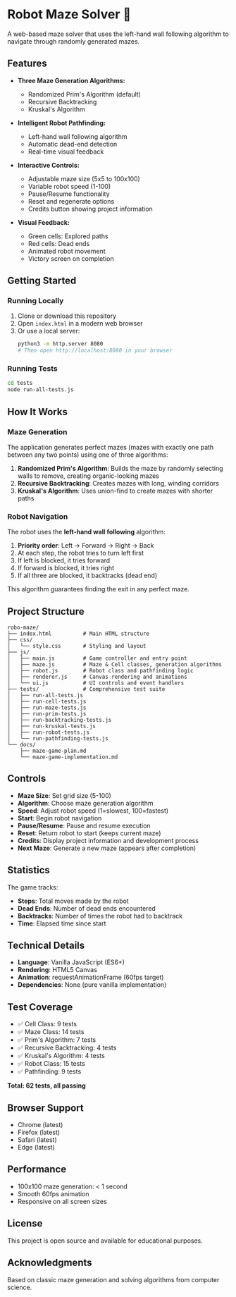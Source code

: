 # Robot Maze Solver 🤖

A web-based maze solver that uses the left-hand wall following algorithm to navigate through randomly generated mazes.

## Features

- **Three Maze Generation Algorithms:**
  - Randomized Prim's Algorithm (default)
  - Recursive Backtracking
  - Kruskal's Algorithm

- **Intelligent Robot Pathfinding:**
  - Left-hand wall following algorithm
  - Automatic dead-end detection
  - Real-time visual feedback

- **Interactive Controls:**
  - Adjustable maze size (5x5 to 100x100)
  - Variable robot speed (1-100)
  - Pause/Resume functionality
  - Reset and regenerate options
  - Credits button showing project information

- **Visual Feedback:**
  - Green cells: Explored paths
  - Red cells: Dead ends
  - Animated robot movement
  - Victory screen on completion

## Getting Started

### Running Locally

1. Clone or download this repository
2. Open `index.html` in a modern web browser
3. Or use a local server:
   ```bash
   python3 -m http.server 8080
   # Then open http://localhost:8080 in your browser
   ```

### Running Tests

```bash
cd tests
node run-all-tests.js
```

## How It Works

### Maze Generation

The application generates perfect mazes (mazes with exactly one path between any two points) using one of three algorithms:

1. **Randomized Prim's Algorithm**: Builds the maze by randomly selecting walls to remove, creating organic-looking mazes
2. **Recursive Backtracking**: Creates mazes with long, winding corridors
3. **Kruskal's Algorithm**: Uses union-find to create mazes with shorter paths

### Robot Navigation

The robot uses the **left-hand wall following** algorithm:

1. **Priority order**: Left → Forward → Right → Back
2. At each step, the robot tries to turn left first
3. If left is blocked, it tries forward
4. If forward is blocked, it tries right
5. If all three are blocked, it backtracks (dead end)

This algorithm guarantees finding the exit in any perfect maze.

## Project Structure

```
robo-maze/
├── index.html          # Main HTML structure
├── css/
│   └── style.css       # Styling and layout
├── js/
│   ├── main.js         # Game controller and entry point
│   ├── maze.js         # Maze & Cell classes, generation algorithms
│   ├── robot.js        # Robot class and pathfinding logic
│   ├── renderer.js     # Canvas rendering and animations
│   └── ui.js           # UI controls and event handlers
├── tests/              # Comprehensive test suite
│   ├── run-all-tests.js
│   ├── run-cell-tests.js
│   ├── run-maze-tests.js
│   ├── run-prim-tests.js
│   ├── run-backtracking-tests.js
│   ├── run-kruskal-tests.js
│   ├── run-robot-tests.js
│   └── run-pathfinding-tests.js
└── docs/
    ├── maze-game-plan.md
    └── maze-game-implementation.md
```

## Controls

- **Maze Size**: Set grid size (5-100)
- **Algorithm**: Choose maze generation algorithm
- **Speed**: Adjust robot speed (1=slowest, 100=fastest)
- **Start**: Begin robot navigation
- **Pause/Resume**: Pause and resume execution
- **Reset**: Return robot to start (keeps current maze)
- **Credits**: Display project information and development process
- **Next Maze**: Generate a new maze (appears after completion)

## Statistics

The game tracks:
- **Steps**: Total moves made by the robot
- **Dead Ends**: Number of dead ends encountered
- **Backtracks**: Number of times the robot had to backtrack
- **Time**: Elapsed time since start

## Technical Details

- **Language**: Vanilla JavaScript (ES6+)
- **Rendering**: HTML5 Canvas
- **Animation**: requestAnimationFrame (60fps target)
- **Dependencies**: None (pure vanilla implementation)

## Test Coverage

- ✅ Cell Class: 9 tests
- ✅ Maze Class: 14 tests
- ✅ Prim's Algorithm: 7 tests
- ✅ Recursive Backtracking: 4 tests
- ✅ Kruskal's Algorithm: 4 tests
- ✅ Robot Class: 15 tests
- ✅ Pathfinding: 9 tests

**Total: 62 tests, all passing**

## Browser Support

- Chrome (latest)
- Firefox (latest)
- Safari (latest)
- Edge (latest)

## Performance

- 100x100 maze generation: < 1 second
- Smooth 60fps animation
- Responsive on all screen sizes

## License

This project is open source and available for educational purposes.

## Acknowledgments

Based on classic maze generation and solving algorithms from computer science.
